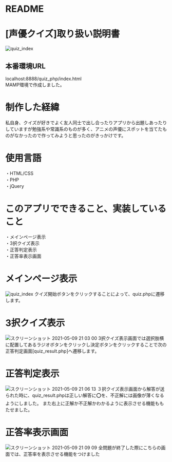 # README
# [声優クイズ]取り扱い説明書
![quiz_index](https://user-images.githubusercontent.com/63807830/117570773-be909a80-b106-11eb-91c8-daf8d32dcf97.png)

## 本番環境URL
localhost:8888/quiz_php/index.html  
MAMP環境で作成しました。
# 制作した経緯
私自身、クイズが好きでよく友人同士で出し合ったりアプリから出題しあったりしていますが勉強系や常識系のものが多く、アニメの声優にスポットを当てたものがなかったので作ってみようと思ったのがきっかけです。
# 使用言語
・HTML/CSS  
・PHP  
・jQuery
# このアプリでできること、実装していること
・メインページ表示  
・3択クイズ表示  
・正答判定表示  
・正答率表示画面

# メインページ表示
![quiz_index](https://user-images.githubusercontent.com/63807830/117570773-be909a80-b106-11eb-91c8-daf8d32dcf97.png)
クイズ開始ボタンをクリックすることによって、quiz.phpに遷移します。

# 3択クイズ表示
![スクリーンショット 2021-05-09 21 03 00](https://user-images.githubusercontent.com/63807830/117571541-f77e3e80-b109-11eb-9ada-b131837b598f.png)
3択クイズ表示画面では選択肢横に配置してあるラジオボタンをクリックし決定ボタンをクリックすることで次の正答判定画面[quiz_result.php]へ遷移します。

# 正答判定表示
![スクリーンショット 2021-05-09 21 06 13](https://user-images.githubusercontent.com/63807830/117571648-6b204b80-b10a-11eb-8a44-a13bc46b8c3e.png)
３択クイズ表示画面から解答が送られた時に、quiz_result.phpは正しい解答に⭕️を、不正解には画像が薄くなるようにしました。
また右上に正解か不正解かわかるように表示させる機能ももたせました。

# 正答率表示画面
![スクリーンショット 2021-05-09 21 09 09](https://user-images.githubusercontent.com/63807830/117571759-d36f2d00-b10a-11eb-959e-53a6e4df2ef5.png)
全問題が終了した際にこちらの画面では、正答率を表示させる機能をつけました
